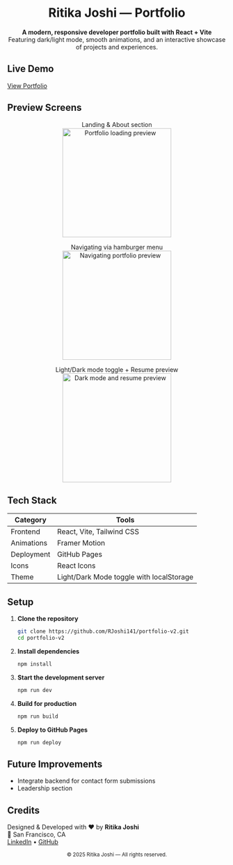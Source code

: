 <h1 align="center">Ritika Joshi — Portfolio</h1>

<p align="center">
  <b>A modern, responsive developer portfolio built with React + Vite</b><br/>
  Featuring dark/light mode, smooth animations, and an interactive showcase of projects and experiences.
</p>


## Live Demo  
[View Portfolio](https://rjoshi141.github.io/portfolio-v2)


## Preview Screens  

<p align="center">
  Landing & About section  
  <br/>
  <img src="./public/p1.gif" width="250" alt="Portfolio loading preview"/>
</p>

<p align="center">
  Navigating via hamburger menu  
  <br/>
  <img src="./public/p2.gif" width="250" alt="Navigating portfolio preview"/>
</p>

<p align="center">
  Light/Dark mode toggle + Resume preview  
  <br/>
  <img src="./public/p3.gif" width="250" alt="Dark mode and resume preview"/>
</p>


## Tech Stack  

| Category | Tools |
|-----------|-------|
| Frontend | React, Vite, Tailwind CSS |
| Animations | Framer Motion |
| Deployment | GitHub Pages |
| Icons | React Icons |
| Theme | Light/Dark Mode toggle with localStorage |


## Setup  

1. **Clone the repository**
   ```bash
   git clone https://github.com/RJoshi141/portfolio-v2.git
   cd portfolio-v2
   ```

2. **Install dependencies**
   ```bash
   npm install
   ```

3. **Start the development server**
   ```bash
   npm run dev
   ```

4. **Build for production**
   ```bash
   npm run build
   ```

5. **Deploy to GitHub Pages**
   ```bash
   npm run deploy
   ```


## Future Improvements

* Integrate backend for contact form submissions
* Leadership section


## Credits

Designed & Developed with ❤️ by **Ritika Joshi**  
📍 San Francisco, CA  
[LinkedIn](https://www.linkedin.com/in/ritika-joshi-9395591a7/) • [GitHub](https://github.com/RJoshi141)

<p align="center">
  <sub>© 2025 Ritika Joshi — All rights reserved.</sub>
</p>